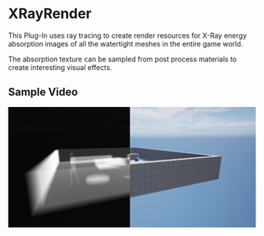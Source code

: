 # XRayRender
This Plug-In uses ray tracing to create render resources for X-Ray energy absorption images of all the watertight meshes in the entire game world.

The absorption texture can be sampled from post process materials to create interesting visual effects.

## Sample Video
[![](Resources/XRay.png)](https://www.youtube.com/watch?v=ublM5DKJPOE)